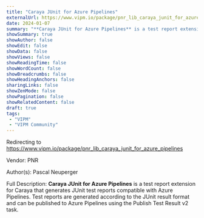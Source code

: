 ```yaml
---
title: "Caraya JUnit for Azure Pipelines"
externalUrl: https://www.vipm.io/package/pnr_lib_caraya_junit_for_azure_pipelines
date: 2024-01-07
summary: "**Caraya JUnit for Azure Pipelines** is a test report extension for Caraya that generates JUnit test reports compatible with Azure Pipelines."
showSummary: true
showAuthor: false
showEdit: false
showData: false
showViews: false
showReadingTime: false
showWordCount: false
showBreadcrumbs: false
showHeadingAnchors: false
sharingLinks: false
showZenMode: false
showPagination: false
showRelatedContent: false
draft: true
tags:
 - "VIPM"
 - "VIPM Community"
---
```


Redirecting to https://www.vipm.io/package/pnr_lib_caraya_junit_for_azure_pipelines

Vendor: PNR

Author(s): Pascal Neuperger
 
Full Description:
**Caraya JUnit for Azure Pipelines** is a test report extension for Caraya that generates JUnit test reports compatible with Azure Pipelines. Test reports are generated according to the JUnit result format and can be published to Azure Pipelines using the Publish Test Result v2 task.